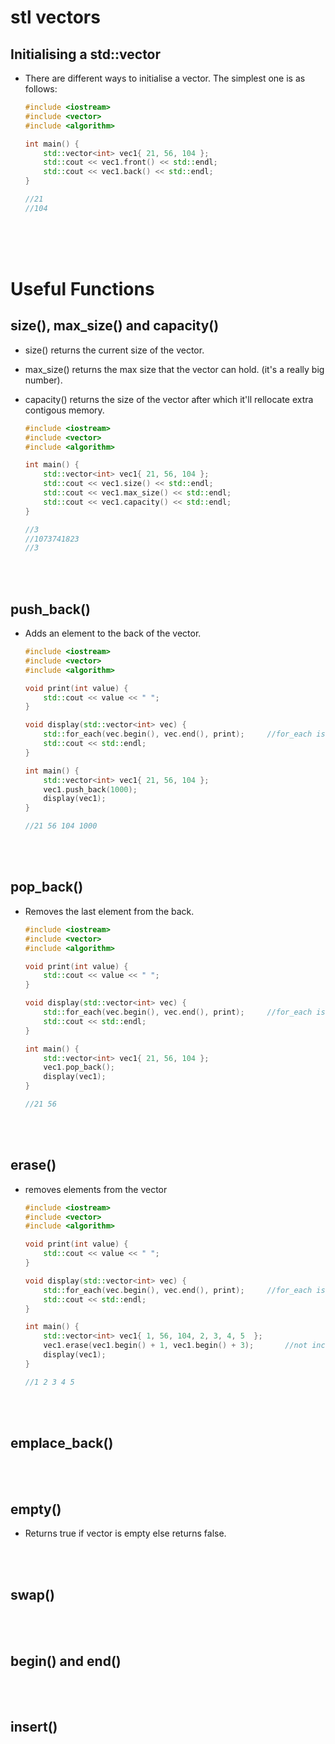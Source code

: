 # stl vectors

## Initialising a std::vector

- There are different ways to initialise a vector. The simplest one is as follows:

  ```cpp
  #include <iostream>
  #include <vector>
  #include <algorithm>

  int main() {
      std::vector<int> vec1{ 21, 56, 104 };
      std::cout << vec1.front() << std::endl;
      std::cout << vec1.back() << std::endl;
  }

  //21
  //104
  ```

<br>
<br>
<br>

# Useful Functions

## size(), max_size() and capacity()

- size() returns the current size of the vector.
- max_size() returns the max size that the vector can hold. (it's a really big number).
- capacity() returns the size of the vector after which it'll rellocate extra contigous memory.

  ```cpp
  #include <iostream>
  #include <vector>
  #include <algorithm>

  int main() {
      std::vector<int> vec1{ 21, 56, 104 };
      std::cout << vec1.size() << std::endl;
      std::cout << vec1.max_size() << std::endl;
      std::cout << vec1.capacity() << std::endl;
  }

  //3
  //1073741823
  //3
  ```

<br>
<br>

## push_back()

- Adds an element to the back of the vector.

  ```cpp
  #include <iostream>
  #include <vector>
  #include <algorithm>

  void print(int value) {
      std::cout << value << " ";
  }

  void display(std::vector<int> vec) {
      std::for_each(vec.begin(), vec.end(), print);		//for_each is a stl algorithm
      std::cout << std::endl;
  }

  int main() {
      std::vector<int> vec1{ 21, 56, 104 };
      vec1.push_back(1000);
      display(vec1);
  }

  //21 56 104 1000
  ```

<br>
<br>

## pop_back()

- Removes the last element from the back.

  ```cpp
  #include <iostream>
  #include <vector>
  #include <algorithm>

  void print(int value) {
      std::cout << value << " ";
  }

  void display(std::vector<int> vec) {
      std::for_each(vec.begin(), vec.end(), print);		//for_each is a stl algorithm
      std::cout << std::endl;
  }

  int main() {
      std::vector<int> vec1{ 21, 56, 104 };
      vec1.pop_back();
      display(vec1);
  }

  //21 56
  ```

<br>
<br>

## erase()

- removes elements from the vector

  ```cpp
  #include <iostream>
  #include <vector>
  #include <algorithm>

  void print(int value) {
      std::cout << value << " ";
  }

  void display(std::vector<int> vec) {
      std::for_each(vec.begin(), vec.end(), print);		//for_each is a stl algorithm
      std::cout << std::endl;
  }

  int main() {
      std::vector<int> vec1{ 1, 56, 104, 2, 3, 4, 5  };
      vec1.erase(vec1.begin() + 1, vec1.begin() + 3);		//not inclusive of the second arg
      display(vec1);
  }

  //1 2 3 4 5
  ```

<br>
<br>

## emplace_back()

<br>
<br>

## empty()

- Returns true if vector is empty else returns false.

<br>
<br>

## swap()

<br>
<br>

## begin() and end()

<br>
<br>

## insert()

<br>
<br>
